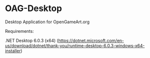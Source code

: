 # OAG-Desktop
Desktop Application for OpenGameArt.org


Requirements:

.NET Desktop 6.0.3 (x64)
(https://dotnet.microsoft.com/en-us/download/dotnet/thank-you/runtime-desktop-6.0.3-windows-x64-installer)
